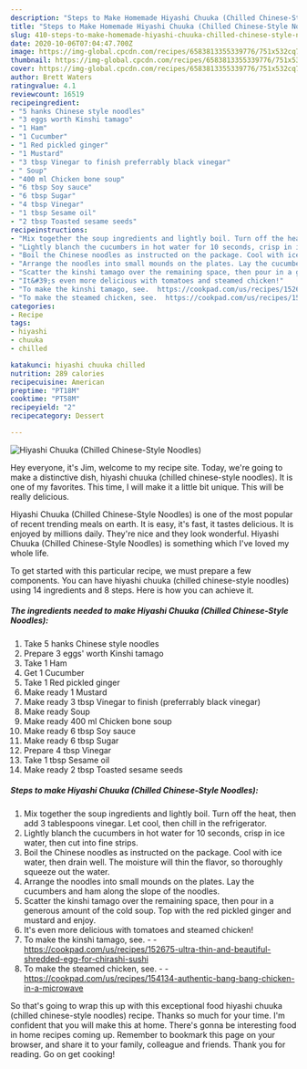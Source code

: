 ```yaml
---
description: "Steps to Make Homemade Hiyashi Chuuka (Chilled Chinese-Style Noodles)"
title: "Steps to Make Homemade Hiyashi Chuuka (Chilled Chinese-Style Noodles)"
slug: 410-steps-to-make-homemade-hiyashi-chuuka-chilled-chinese-style-noodles
date: 2020-10-06T07:04:47.700Z
image: https://img-global.cpcdn.com/recipes/6583813355339776/751x532cq70/hiyashi-chuuka-chilled-chinese-style-noodles-recipe-main-photo.jpg
thumbnail: https://img-global.cpcdn.com/recipes/6583813355339776/751x532cq70/hiyashi-chuuka-chilled-chinese-style-noodles-recipe-main-photo.jpg
cover: https://img-global.cpcdn.com/recipes/6583813355339776/751x532cq70/hiyashi-chuuka-chilled-chinese-style-noodles-recipe-main-photo.jpg
author: Brett Waters
ratingvalue: 4.1
reviewcount: 16519
recipeingredient:
- "5 hanks Chinese style noodles"
- "3 eggs worth Kinshi tamago"
- "1 Ham"
- "1 Cucumber"
- "1 Red pickled ginger"
- "1 Mustard"
- "3 tbsp Vinegar to finish preferrably black vinegar"
- " Soup"
- "400 ml Chicken bone soup"
- "6 tbsp Soy sauce"
- "6 tbsp Sugar"
- "4 tbsp Vinegar"
- "1 tbsp Sesame oil"
- "2 tbsp Toasted sesame seeds"
recipeinstructions:
- "Mix together the soup ingredients and lightly boil. Turn off the heat, then add 3 tablespoons vinegar. Let cool, then chill in the refrigerator."
- "Lightly blanch the cucumbers in hot water for 10 seconds, crisp in ice water, then cut into fine strips."
- "Boil the Chinese noodles as instructed on the package. Cool with ice water, then drain well. The moisture will thin the flavor, so thoroughly squeeze out the water."
- "Arrange the noodles into small mounds on the plates. Lay the cucumbers and ham along the slope of the noodles."
- "Scatter the kinshi tamago over the remaining space, then pour in a generous amount of the cold soup. Top with the red pickled ginger and mustard and enjoy."
- "It&#39;s even more delicious with tomatoes and steamed chicken!"
- "To make the kinshi tamago, see.  https://cookpad.com/us/recipes/152675-ultra-thin-and-beautiful-shredded-egg-for-chirashi-sushi"
- "To make the steamed chicken, see.  https://cookpad.com/us/recipes/154134-authentic-bang-bang-chicken-in-a-microwave"
categories:
- Recipe
tags:
- hiyashi
- chuuka
- chilled

katakunci: hiyashi chuuka chilled 
nutrition: 289 calories
recipecuisine: American
preptime: "PT18M"
cooktime: "PT58M"
recipeyield: "2"
recipecategory: Dessert

---
```



![Hiyashi Chuuka (Chilled Chinese-Style Noodles)](https://img-global.cpcdn.com/recipes/6583813355339776/751x532cq70/hiyashi-chuuka-chilled-chinese-style-noodles-recipe-main-photo.jpg)

Hey everyone, it's Jim, welcome to my recipe site. Today, we're going to make a distinctive dish, hiyashi chuuka (chilled chinese-style noodles). It is one of my favorites. This time, I will make it a little bit unique. This will be really delicious.

Hiyashi Chuuka (Chilled Chinese-Style Noodles) is one of the most popular of recent trending meals on earth. It is easy, it's fast, it tastes delicious. It is enjoyed by millions daily. They're nice and they look wonderful. Hiyashi Chuuka (Chilled Chinese-Style Noodles) is something which I've loved my whole life.




To get started with this particular recipe, we must prepare a few components. You can have hiyashi chuuka (chilled chinese-style noodles) using 14 ingredients and 8 steps. Here is how you can achieve it.

<!--inarticleads1-->

##### The ingredients needed to make Hiyashi Chuuka (Chilled Chinese-Style Noodles):

1. Take 5 hanks Chinese style noodles
1. Prepare 3 eggs&#39; worth Kinshi tamago
1. Take 1 Ham
1. Get 1 Cucumber
1. Take 1 Red pickled ginger
1. Make ready 1 Mustard
1. Make ready 3 tbsp Vinegar to finish (preferrably black vinegar)
1. Make ready  Soup
1. Make ready 400 ml Chicken bone soup
1. Make ready 6 tbsp Soy sauce
1. Make ready 6 tbsp Sugar
1. Prepare 4 tbsp Vinegar
1. Take 1 tbsp Sesame oil
1. Make ready 2 tbsp Toasted sesame seeds




<!--inarticleads2-->

##### Steps to make Hiyashi Chuuka (Chilled Chinese-Style Noodles):

1. Mix together the soup ingredients and lightly boil. Turn off the heat, then add 3 tablespoons vinegar. Let cool, then chill in the refrigerator.
1. Lightly blanch the cucumbers in hot water for 10 seconds, crisp in ice water, then cut into fine strips.
1. Boil the Chinese noodles as instructed on the package. Cool with ice water, then drain well. The moisture will thin the flavor, so thoroughly squeeze out the water.
1. Arrange the noodles into small mounds on the plates. Lay the cucumbers and ham along the slope of the noodles.
1. Scatter the kinshi tamago over the remaining space, then pour in a generous amount of the cold soup. Top with the red pickled ginger and mustard and enjoy.
1. It&#39;s even more delicious with tomatoes and steamed chicken!
1. To make the kinshi tamago, see. -  - https://cookpad.com/us/recipes/152675-ultra-thin-and-beautiful-shredded-egg-for-chirashi-sushi
1. To make the steamed chicken, see. -  - https://cookpad.com/us/recipes/154134-authentic-bang-bang-chicken-in-a-microwave




So that's going to wrap this up with this exceptional food hiyashi chuuka (chilled chinese-style noodles) recipe. Thanks so much for your time. I'm confident that you will make this at home. There's gonna be interesting food in home recipes coming up. Remember to bookmark this page on your browser, and share it to your family, colleague and friends. Thank you for reading. Go on get cooking!
